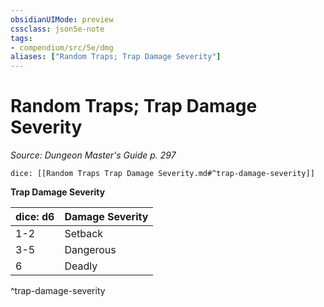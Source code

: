 ```yaml
---
obsidianUIMode: preview
cssclass: json5e-note
tags:
- compendium/src/5e/dmg
aliases: ["Random Traps; Trap Damage Severity"]
---
```

# Random Traps; Trap Damage Severity
*Source: Dungeon Master's Guide p. 297* 

`dice: [[Random Traps Trap Damage Severity.md#^trap-damage-severity]]`

**Trap Damage Severity**

| dice: d6 | Damage Severity |
|----------|-----------------|
| 1-2 | Setback |
| 3-5 | Dangerous |
| 6 | Deadly |
^trap-damage-severity